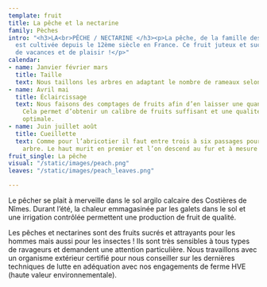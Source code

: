 ```yaml
---
template: fruit
title: La pêche et la nectarine
family: Pèches
intro: "<h3>LA<br>PÊCHE / NECTARINE </h3><p>La pêche, de la famille des Prunus également,
  est cultivée depuis le 12ème siècle en France. Ce fruit juteux et sucré est synonyme
  de vacances et de plaisir !</p>"
calendar:
- name: Janvier février mars
  title: Taille
  text: Nous taillons les arbres en adaptant le nombre de rameaux selon les variétés.
- name: Avril mai
  title: Éclaircissage
  text: Nous faisons des comptages de fruits afin d’en laisser une quantité définie.
    Cela permet d’obtenir un calibre de fruits suffisant et une qualité gustative
    optimale.
- name: Juin juillet août
  title: Cueillette
  text: Comme pour l’abricotier il faut entre trois à six passages pour cueillir un
    arbre. Le haut murit en premier et l’on descend au fur et à mesure des récoltes.
fruit_single: La pêche
visual: "/static/images/peach.png"
leaves: "/static/images/peach_leaves.png"

---
```

Le pêcher se plait à merveille dans le sol argilo calcaire des Costières de Nîmes. Durant l’été, la chaleur emmagasinée par les galets dans le sol et une irrigation contrôlée permettent une production de fruit de qualité. 

Les pêches et nectarines sont des fruits sucrés et attrayants pour les hommes mais aussi pour les insectes ! Ils sont très sensibles à tous types de ravageurs et demandent une attention particulière. Nous travaillons avec un organisme extérieur certifié pour nous conseiller sur les dernières techniques de lutte en adéquation avec nos engagements de ferme HVE (haute valeur environnementale).